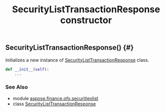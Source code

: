 ﻿---
title: SecurityListTransactionResponse constructor
second_title: Aspose.Finance for Python via .NET API References
description: 
type: docs
weight: 10
url: /python-net/aspose.finance.ofx.securitieslist/securitylisttransactionresponse/__init__/
is_root: false
---

## SecurityListTransactionResponse() {#}

Initializes a new instance of [SecurityListTransactionResponse](/finance/python-net/aspose.finance.ofx.securitieslist/securitylisttransactionresponse) class.



```python
def __init__(self):
    ...
```





### See Also
* module [aspose.finance.ofx.securitieslist](../../)
* class [SecurityListTransactionResponse](/finance/python-net/aspose.finance.ofx.securitieslist/securitylisttransactionresponse)
